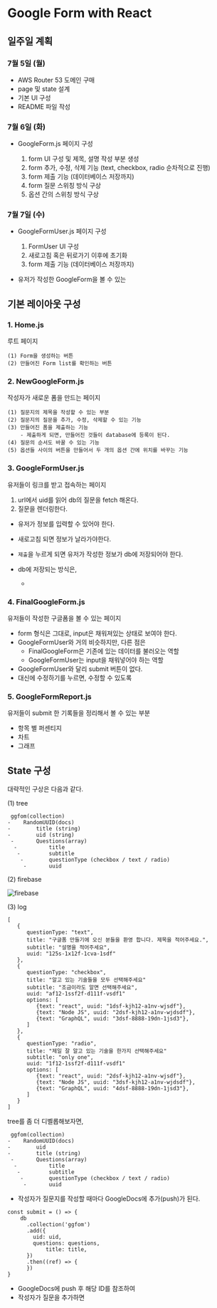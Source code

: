 # Google Form with React

## 일주일 계획

### 7월 5일 (월)

- AWS Router 53 도메인 구매
- page 및 state 설계
- 기본 UI 구성
- README 파일 작성

### 7월 6일 (화)

- GoogleForm.js 페이지 구성

  1. form UI 구성 및 제목, 설명 작성 부분 생성
  2. form 추가, 수정, 삭제 기능 (text, checkbox, radio 순차적으로 진행)
  3. form 제출 기능 (데이터베이스 저장까지)
  4. form 질문 스위칭 방식 구상
  5. 옵션 간의 스위칭 방식 구상

### 7월 7일 (수)

- GoogleFormUser.js 페이지 구성

  1. FormUser UI 구성
  2. 새로고침 혹은 뒤로가기 이후에 초기화
  3. form 제출 기능 (데이터베이스 저장까지)

- 유저가 작성한 GoogleForm을 볼 수 있는

## 기본 레이아웃 구성

### 1. Home.js

루트 페이지

    (1) Form을 생성하는 버튼
    (2) 만들어진 Form list를 확인하는 버튼

### 2. NewGoogleForm.js

작성자가 새로운 폼을 만드는 페이지

    (1) 질문지의 제목을 작성할 수 있는 부분
    (2) 질문지의 질문을 추가, 수정, 삭제할 수 있는 기능
    (3) 만들어진 폼을 제출하는 기능
        - 제출하게 되면, 만들어진 것들이 database에 등록이 된다.
    (4) 질문의 순서도 바꿀 수 있는 기능
    (5) 옵션들 사이의 버튼을 만들어서 두 개의 옵션 간에 위치를 바꾸는 기능

### 3. GoogleFormUser.js

유저들이 링크를 받고 접속하는 페이지

1. url에서 uid를 읽어 db의 질문을 fetch 해온다.
2. 질문을 렌더링한다.

- 유저가 정보를 입력할 수 있어야 한다.
- 새로고침 되면 정보가 날라가야한다.
- `제출`을 누르게 되면 유저가 작성한 정보가 db에 저장되어야 한다.
- db에 저장되는 방식은,

  -

### 4. FinalGoogleForm.js

유저들이 작성한 구글폼을 볼 수 있는 페이지

- form 형식은 그대로, input은 채워져있는 상태로 보여야 한다.
- GoogleFormUser와 거의 비슷하지만, 다른 점은
  - FinalGoogleForm은 기존에 있는 데이터를 불러오는 역할
  - GoogleFormUser는 input을 채워넣어야 하는 역할
- GoogleFormUser와 달리 submit 버튼이 없다.
- 대신에 수정하기를 누르면, 수정할 수 있도록

### 5. GoogleFormReport.js

유저들이 submit 한 기록들을 정리해서 볼 수 있는 부분

- 항목 별 퍼센티지
- 차트
- 그래프

###

## State 구성

대략적인 구상은 다음과 같다.

(1) tree

     ggfom(collection)
    -    RandomUUID(docs)
    -        title (string)
    -        uid (string)
     -       Questions(array)
      -          title
       -         subtitle
        -        questionType (checkbox / text / radio)
         -       uuid

(2) firebase

![firebase](https://media.vlpt.us/images/peration/post/46fe9f28-6baf-4723-8842-86e92c32218f/image.png)

(3) log

```
[
   {
      questionType: "text",
      title: "구글폼 만들기에 오신 분들을 환영 합니다. 제목을 적어주세요.",
      subtitle: "설명을 적어주세요",
      uuid: "125s-1x12f-1cva-1sdf"
   },
   {
      questionType: "checkbox",
      title: "알고 있는 기술들을 모두 선택해주세요"
      subtitle: "조금이라도 알면 선택해주세요",
      uuid: "af12-1ssf2f-d111f-vsdf1"
      options: [
         {text: "react", uuid: "1dsf-kjh12-a1nv-wjsdf"},
         {text: "Node JS", uuid: "2dsf-kjh12-a1nv-wjdsdf"},
         {text: "GraphQL", uuid: "3dsf-8888-19dn-1jsd3"},
      ]
   },
   {
      questionType: "radio",
      title: "제일 잘 알고 있는 기술을 한가지 선택해주세요"
      subtitle: "only one",
      uuid: "1f12-1ssf2f-d111f-vsdf1"
      options: [
         {text: "react", uuid: "2dsf-kjh12-a1nv-wjsdf"},
         {text: "Node JS", uuid: "3dsf-kjh12-a1nv-wjdsdf"},
         {text: "GraphQL", uuid: "4dsf-8888-19dn-1jsd3"},
      ]
   }
]
```

tree를 좀 더 디벨롭해보자면,

     ggfom(collection)
    -    RandomUUID(docs)
    -        uid
    -        title (string)
     -       Questions(array)
      -          title
       -         subtitle
        -        questionType (checkbox / text / radio)
         -       uuid

- 작성자가 질문지를 작성할 때마다 GoogleDocs에 추가(push)가 된다.

```
const submit = () => {
	db
	  .collection('ggfom')
	  .add({
	    uid: uid,
	    questions: questions,
			title: title,
	  })
	  .then((ref) => {
	  })
}
```

- GoogleDocs에 push 후 해당 ID를 참조하여
- 작성자가 질문을 추가하면
